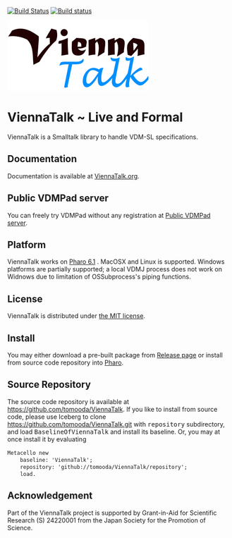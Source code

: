 [![Build Status](https://travis-ci.org/tomooda/ViennaTalk.svg?branch=master)](https://travis-ci.org/tomooda/ViennaTalk)
[![Build status](https://ci.appveyor.com/api/projects/status/h77apfm990r2dmh6?svg=true)](https://ci.appveyor.com/project/tomooda/viennatalk)

![ViennaTalk logo](docs/images/ViennaTalk-logo.png)

ViennaTalk ~ Live and Formal
===
ViennaTalk is a Smalltalk library to handle VDM-SL specifications.

Documentation
---
Documentation is available at [ViennaTalk.org](http://viennatalk.org/).

Public VDMPad server
---
You can freely try VDMPad without any registration at [Public VDMPad server](http://vdmpad.viennatalk.org).


Platform
---
ViennaTalk works on [Pharo 6.1](http://pharo.org/) .
MacOSX and Linux is supported. Windows platforms are partially supported; a local VDMJ process does not work on Widnows due to limitation of OSSubprocess's piping functions.

License
---
ViennaTalk is distributed under [the MIT license](https://github.com/tomooda/ViennaTalk-doc/blob/master/LICENSE).

Install
---
You may either download a pre-built package from [Release page](https://github.com/tomooda/ViennaTalk-doc/releases) or install from source code repository into [Pharo](http://pharo.org/).

Source Repository
---
The source code repository is available at https://github.com/tomooda/ViennaTalk.
If you like to install from source code, please use Iceberg to clone https://github.com/tomooda/ViennaTalk.git with <tt>repository</tt> subdirectory, and load <tt>BaselineOfViennaTalk</tt> and install its baseline.
Or, you may at once install it by evaluating 

```
Metacello new
	baseline: 'ViennaTalk';
	repository: 'github://tomooda/ViennaTalk/repository';
	load.
```

Acknowledgement
---
Part of the ViennaTalk project is supported by Grant-in-Aid for Scientific Research (S) 24220001 from the Japan Society for the Promotion of Science.
